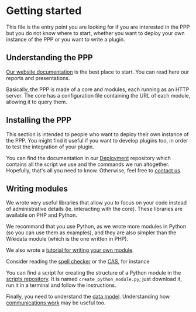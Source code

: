 # Getting started

This file is the entry point you are looking for if you are interested in the
PPP but you do not know where to start, whether you want to deploy your own
instance of the PPP or you want to write a plugin.


## Understanding the PPP

[Our website documentation](http://projetpp.github.io/documentation.html)
is the best place to start. You can read here our reports and presentations.

Basically, the PPP is made of a core and modules, each running as an HTTP
server.
The core has a configuration file containing the URL of each module,
allowing it to query them.


## Installing the PPP

This section is intended to people who want to deploy their own instance
of the PPP. You might find it useful if you want to develop plugins too,
in order to test the integration of your plugin.

You can find the documentation in our [Deployment](https://github.com/ProjetPP/Deployment#readme)
repository which contains all the script we use and the commands we run
altogether.
Hopefully, that's all you need to know. Otherwise, feel free to
[contact us](http://projetpp.github.io/about.html).


## Writing modules

We wrote very useful libraries that allow you to focus on your code instead
of administrative details (ie. interacting with the core).
These libraries are available on PHP and Python.

We recommand that you use Python, as we wrote more modules in Python (so you
can use them as examples), and they are also simpler than the Wikidata module
(which is the one written in PHP).

We also wrote a [tutorial for writing your own module](https://github.com/ProjetPP/Documentation/blob/master/python-module-tutorial.md).

Consider reading the [spell checker](https://github.com/ProjetPP/PPP-Spell-Checker/blob/master/ppp_spell_checker/requesthandler.py)
or the [CAS](https://github.com/ProjetPP/PPP-CAS/blob/master/ppp_cas/requesthandler.py),
for instance

You can find a script for creating the structure of a Python module
in the [scripts repository](https://github.com/ProjetPP/Scripts/).
It is named `create_python_module.py`; just download it, run it in a terminal and follow the instructions.

Finally, you need to understand the [data model](https://github.com/ProjetPP/Documentation/blob/master/data-model.md).
Understanding how [communications work](https://github.com/ProjetPP/Documentation/blob/master/module-communication.md)
may be useful too.
